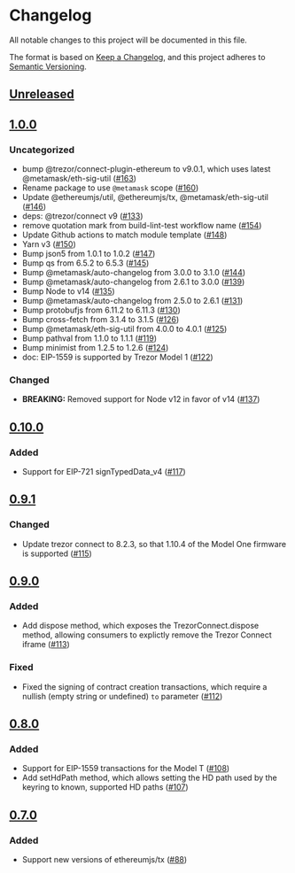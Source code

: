 # Changelog
All notable changes to this project will be documented in this file.

The format is based on [Keep a Changelog](https://keepachangelog.com/en/1.0.0/),
and this project adheres to [Semantic Versioning](https://semver.org/spec/v2.0.0.html).

## [Unreleased]

## [1.0.0]
### Uncategorized
- bump @trezor/connect-plugin-ethereum to v9.0.1, which uses latest @metamask/eth-sig-util ([#163](https://github.com/MetaMask/eth-trezor-keyring/pull/163))
- Rename package to use `@metamask` scope ([#160](https://github.com/MetaMask/eth-trezor-keyring/pull/160))
- Update @ethereumjs/util, @ethereumjs/tx, @metamask/eth-sig-util ([#146](https://github.com/MetaMask/eth-trezor-keyring/pull/146))
- deps: @trezor/connect v9 ([#133](https://github.com/MetaMask/eth-trezor-keyring/pull/133))
- remove quotation mark from build-lint-test workflow name ([#154](https://github.com/MetaMask/eth-trezor-keyring/pull/154))
- Update Github actions to match module template ([#148](https://github.com/MetaMask/eth-trezor-keyring/pull/148))
- Yarn v3 ([#150](https://github.com/MetaMask/eth-trezor-keyring/pull/150))
- Bump json5 from 1.0.1 to 1.0.2 ([#147](https://github.com/MetaMask/eth-trezor-keyring/pull/147))
- Bump qs from 6.5.2 to 6.5.3 ([#145](https://github.com/MetaMask/eth-trezor-keyring/pull/145))
- Bump @metamask/auto-changelog from 3.0.0 to 3.1.0 ([#144](https://github.com/MetaMask/eth-trezor-keyring/pull/144))
- Bump @metamask/auto-changelog from 2.6.1 to 3.0.0 ([#139](https://github.com/MetaMask/eth-trezor-keyring/pull/139))
- Bump Node to v14 ([#135](https://github.com/MetaMask/eth-trezor-keyring/pull/135))
- Bump @metamask/auto-changelog from 2.5.0 to 2.6.1 ([#131](https://github.com/MetaMask/eth-trezor-keyring/pull/131))
- Bump protobufjs from 6.11.2 to 6.11.3 ([#130](https://github.com/MetaMask/eth-trezor-keyring/pull/130))
- Bump cross-fetch from 3.1.4 to 3.1.5 ([#126](https://github.com/MetaMask/eth-trezor-keyring/pull/126))
- Bump @metamask/eth-sig-util from 4.0.0 to 4.0.1 ([#125](https://github.com/MetaMask/eth-trezor-keyring/pull/125))
- Bump pathval from 1.1.0 to 1.1.1 ([#119](https://github.com/MetaMask/eth-trezor-keyring/pull/119))
- Bump minimist from 1.2.5 to 1.2.6 ([#124](https://github.com/MetaMask/eth-trezor-keyring/pull/124))
- doc: EIP-1559 is supported by Trezor Model 1 ([#122](https://github.com/MetaMask/eth-trezor-keyring/pull/122))

### Changed
- **BREAKING:** Removed support for Node v12 in favor of v14 ([#137](https://github.com/MetaMask/eth-json-rpc-middleware/pull/137))

## [0.10.0]
### Added
- Support for EIP-721 signTypedData_v4 ([#117](https://github.com/MetaMask/eth-trezor-keyring/pull/117))

## [0.9.1]
### Changed
- Update trezor connect to 8.2.3, so that 1.10.4 of the Model One firmware is supported ([#115](https://github.com/MetaMask/eth-trezor-keyring/pull/115))

## [0.9.0]
### Added
- Add dispose method, which exposes the TrezorConnect.dispose method, allowing consumers to explictly remove the Trezor Connect iframe ([#113](https://github.com/MetaMask/eth-trezor-keyring/pull/13))

### Fixed
- Fixed the signing of contract creation transactions, which require a nullish (empty string or undefined) `to` parameter ([#112](https://github.com/MetaMask/eth-trezor-keyring/pull/112))

## [0.8.0]
### Added
- Support for EIP-1559 transactions for the Model T ([#108](https://github.com/MetaMask/eth-trezor-keyring/pull/108))
- Add setHdPath method, which allows setting the HD path used by the keyring to known, supported HD paths ([#107](https://github.com/MetaMask/eth-trezor-keyring/pull/107))

## [0.7.0]
### Added
- Support new versions of ethereumjs/tx ([#88](https://github.com/MetaMask/eth-trezor-keyring/pull/88))

[Unreleased]: https://github.com/MetaMask/eth-trezor-keyring/compare/v1.0.0...HEAD
[1.0.0]: https://github.com/MetaMask/eth-trezor-keyring/compare/v0.10.0...v1.0.0
[0.10.0]: https://github.com/MetaMask/eth-trezor-keyring/compare/v0.9.1...v0.10.0
[0.9.1]: https://github.com/MetaMask/eth-trezor-keyring/compare/v0.9.0...v0.9.1
[0.9.0]: https://github.com/MetaMask/eth-trezor-keyring/compare/v0.8.0...v0.9.0
[0.8.0]: https://github.com/MetaMask/eth-trezor-keyring/compare/v0.7.0...v0.8.0
[0.7.0]: https://github.com/MetaMask/eth-trezor-keyring/releases/tag/v0.7.0
